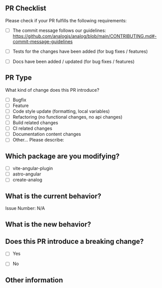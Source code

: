 ## PR Checklist
Please check if your PR fulfills the following requirements:

- [ ] The commit message follows our guidelines: https://github.com/analogjs/analog/blob/main/CONTRIBUTING.md#-commit-message-guidelines
- [ ] Tests for the changes have been added (for bug fixes / features)
- [ ] Docs have been added / updated (for bug fixes / features)


## PR Type
What kind of change does this PR introduce?

<!-- Please check the one that applies to this PR using "x". -->

- [ ] Bugfix
- [ ] Feature
- [ ] Code style update (formatting, local variables)
- [ ] Refactoring (no functional changes, no api changes)
- [ ] Build related changes
- [ ] CI related changes
- [ ] Documentation content changes
- [ ] Other... Please describe:

## Which package are you modifying?

- [ ] vite-angular-plugin
- [ ] astro-angular
- [ ] create-analog

## What is the current behavior?
<!-- Please describe the current behavior that you are modifying, or link to a relevant issue. -->

Issue Number: N/A


## What is the new behavior?


## Does this PR introduce a breaking change?

- [ ] Yes
- [ ] No


<!-- If this PR contains a breaking change, please describe the impact and migration path for existing applications below. -->


## Other information
